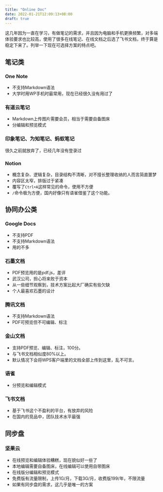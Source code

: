```yaml
---
title: "Online Doc"
date: 2022-01-21T12:09:13+08:00
draft: true
---
```


这几年因为一直在学习，有做笔记的需求，并且因为电脑和手机更换频繁，对多端体验要求也比较高，使用了很多在线笔记、在线文档之后选了飞书文档，终于算是稳定下来了。列举一下现在可选择方案的特点吧。

## 笔记类

### One Note

- 不支持Markdown语法
- 大学时用WP手机时最常用，现在已经很久没有用过了

### 有道云笔记

- Markdown上传图片需要会员，相当于需要自备图床
- 分编辑和预览模式

### 印象笔记、为知笔记、蚂蚁笔记

很久之前就放弃了，已经几年没有登录过

### Notion

- 概念复杂、逻辑复杂，目录结构不清晰，对不擅长整理收纳的人而言简直噩梦
- 内容区太窄，排版过于紧凑
- 覆写了`Ctrl+A`这样常见的命令，使用不方便
- `/`命令极为方便，国内好像只有语雀借鉴了这个功能。

## 协同办公类

### Google Docs

- 不支持PDF
- 不支持Markdown语法
- 用的不多

### 石墨文档

- PDF预览用的是pdf.js，差评
- 武汉公司，担心将来败于资本
- 从一些细节观察到，技术方案比起大厂确实有些欠缺
- 个人最喜欢石墨的设计

### 腾讯文档

- 不支持Markdown语法
- PDF可预览但不可编辑、标注

### 金山文档

- 支持PDF预览、编辑、标注，100分。
- 与飞书文档相似度80%以上。
- 默认情况下会将WPS客户端里的文档全部上传到这里，乱不可言。

###  语雀

- 分预览和编辑模式

### 飞书文档

- 基于飞书这个不盈利的平台，有放弃的风险
- 在国内的竞品中，团队技术水平最强

## 同步盘

### 坚果云

- 在线预览和编辑体验糟糕，现在貌似好一些了
- 本地编辑需要自备图床，在线编辑可以使用自带图床
- 在线版分编辑和预览模式
- 免费版有流量限制，上传1G/月，下载3G/月，收费版199/年，不限流量
- 如果有同步盘的需求，这几乎是唯一的方案
